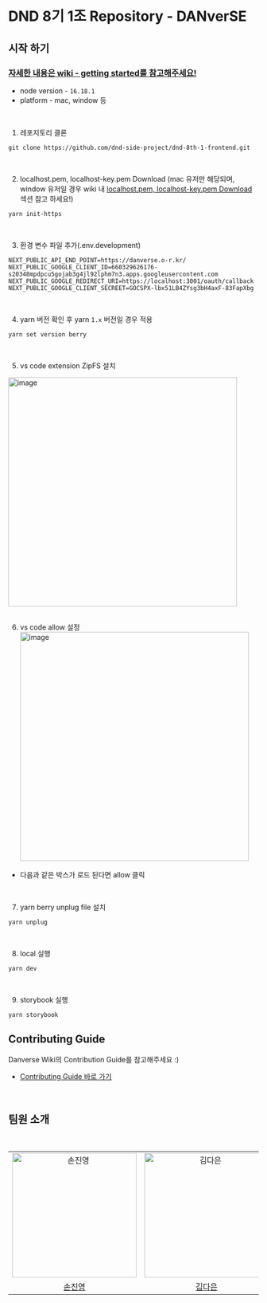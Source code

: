 # DND 8기 1조 Repository - DANverSE

## 시작 하기

### [자세한 내용은 wiki - getting started를 참고해주세요!](https://github.com/dnd-side-project/dnd-8th-1-frontend/wiki/Getting-Started#-localhostpem-localhost-keypem-download)

- node version - `16.18.1`
- platform - mac, window 등

<br/>

1. 레포지토리 클론

```
git clone https://github.com/dnd-side-project/dnd-8th-1-frontend.git
```

<br/>

2. localhost.pem, localhost-key.pem Download (mac 유저만 해당되며, window 유저일 경우 wiki 내 [localhost.pem, localhost-key.pem Download](https://github.com/dnd-side-project/dnd-8th-1-frontend/wiki/Getting-Started) 섹션 참고 하세요!)

```
yarn init-https
```

<br/>

3. 환경 변수 파일 추가(.env.development)

```
NEXT_PUBLIC_API_END_POINT=https://danverse.o-r.kr/
NEXT_PUBLIC_GOOGLE_CLIENT_ID=660329626176-s20348mpdpcu5gojab3g4jl92lphm7n3.apps.googleusercontent.com
NEXT_PUBLIC_GOOGLE_REDIRECT_URI=https://localhost:3001/oauth/callback
NEXT_PUBLIC_GOOGLE_CLIENT_SECREET=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
```

<br/>

4. yarn 버전 확인 후 yarn `1.x` 버전일 경우 적용

```
yarn set version berry
```

<br/>

5. vs code extension ZipFS 설치

<img width="460" alt="image" src="https://user-images.githubusercontent.com/87177577/224735266-6ebae878-2d3b-4a6c-b3b7-f035093966a2.png"/>
<br/>
<br/>

6. vs code allow 설정
   <img width="460" alt="image" src="https://user-images.githubusercontent.com/87177577/224741823-ec3ca481-8e2a-46f2-8756-a61057c21d4e.png">

- 다음과 같은 박스가 로드 된다면 allow 클릭

<br/>

7. yarn berry unplug file 설치

```
yarn unplug
```

<br/>

8. local 실행

```
yarn dev
```

<br/>

9. storybook 실행

```
yarn storybook
```

## Contributing Guide

Danverse Wiki의 Contribution Guide를 참고해주세요 :)

- [Contributing Guide 바로 가기](https://github.com/dnd-side-project/dnd-8th-1-frontend/wiki/Contributing-Guide)

<br/>

## 팀원 소개

<div align="center">
<br />
<table>
  <tr>
    <td align="center">
      <img src="https://user-images.githubusercontent.com/87177577/227233617-e82e8b31-fb49-40e7-857f-ea7a5310cf30.jpg" width="250px;" alt="손진영"/>
    </td>
    <td align="center">
      <img src="https://avatars.githubusercontent.com/u/74234333?v=4" width="250px;" alt="김다은"/>
    </td>
  </tr>
  <tr>    
    <td align="center">
      <a href="https://github.com/jinyoung234">
        <div>손진영</div>
      </a>
    </td>
    <td align="center">
      <a href="https://github.com/dar-jeeling">
        <div>김다은</div>
      </a>
    </td>
  </tr>
</table>
<br />
</div>
